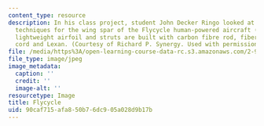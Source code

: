 ```yaml
---
content_type: resource
description: In his class project, student John Decker Ringo looked at materials selection
  techniques for the wing spar of the Flycycle human-powered aircraft (HPA). This
  lightweight airfoil and struts are built with carbon fibre rod, fiberglass, Kevlar
  cord and Lexan. (Courtesy of Richard P. Synergy. Used with permission.)
file: /media/https%3A/open-learning-course-data-rc.s3.amazonaws.com/2-994-madm-with-applications-in-material-selection-and-optimal-design-january-iap-2007/90caf715afa850b76dc905a028d9b17b_chp_flycycle.jpg
file_type: image/jpeg
image_metadata:
  caption: ''
  credit: ''
  image-alt: ''
resourcetype: Image
title: Flycycle
uid: 90caf715-afa8-50b7-6dc9-05a028d9b17b
---
```

